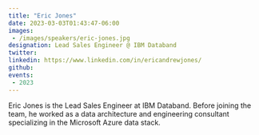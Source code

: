 ```yaml
---
title: "Eric Jones"
date: 2023-03-03T01:43:47-06:00
images: 
 - /images/speakers/eric-jones.jpg
designation: Lead Sales Engineer @ IBM Databand
twitter: 
linkedin: https://www.linkedin.com/in/ericandrewjones/
github: 
events:
 - 2023
---
```


Eric Jones is the Lead Sales Engineer at IBM Databand. Before joining the team, he worked as a data architecture and engineering consultant specializing in the Microsoft Azure data stack.
